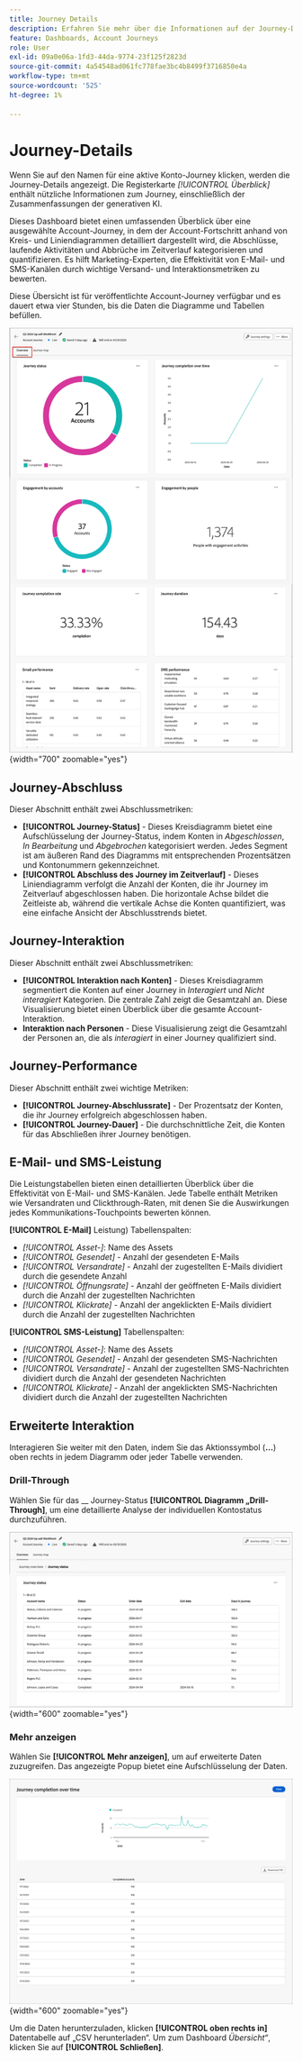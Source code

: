 ```yaml
---
title: Journey Details
description: Erfahren Sie mehr über die Informationen auf der Journey-Detailseite und wie Sie damit Ihre veröffentlichte Account-Journey überwachen und verwalten können.
feature: Dashboards, Account Journeys
role: User
exl-id: 09a0e06a-1fd3-44da-9774-23f125f2823d
source-git-commit: 4a54548ad061fc778fae3bc4b8499f3716850e4a
workflow-type: tm+mt
source-wordcount: '525'
ht-degree: 1%

---
```


# Journey-Details

Wenn Sie auf den Namen für eine aktive Konto-Journey klicken, werden die Journey-Details angezeigt. Die Registerkarte _[!UICONTROL Überblick]_ enthält nützliche Informationen zum Journey, einschließlich der Zusammenfassungen der generativen KI.

Dieses Dashboard bietet einen umfassenden Überblick über eine ausgewählte Account-Journey, in dem der Account-Fortschritt anhand von Kreis- und Liniendiagrammen detailliert dargestellt wird, die Abschlüsse, laufende Aktivitäten und Abbrüche im Zeitverlauf kategorisieren und quantifizieren. Es hilft Marketing-Experten, die Effektivität von E-Mail- und SMS-Kanälen durch wichtige Versand- und Interaktionsmetriken zu bewerten.

Diese Übersicht ist für veröffentlichte Account-Journey verfügbar und es dauert etwa vier Stunden, bis die Daten die Diagramme und Tabellen befüllen.

![Auf die Details der aktiven Journey zugreifen](./assets/journey-detail-overview.png){width="700" zoomable="yes"}

## Journey-Abschluss

Dieser Abschnitt enthält zwei Abschlussmetriken:

* **[!UICONTROL Journey-Status]** - Dieses Kreisdiagramm bietet eine Aufschlüsselung der Journey-Status, indem Konten in _Abgeschlossen_, _In Bearbeitung_ und _Abgebrochen_ kategorisiert werden. Jedes Segment ist am äußeren Rand des Diagramms mit entsprechenden Prozentsätzen und Kontonummern gekennzeichnet.
* **[!UICONTROL Abschluss des Journey im Zeitverlauf]** - Dieses Liniendiagramm verfolgt die Anzahl der Konten, die ihr Journey im Zeitverlauf abgeschlossen haben. Die horizontale Achse bildet die Zeitleiste ab, während die vertikale Achse die Konten quantifiziert, was eine einfache Ansicht der Abschlusstrends bietet.

## Journey-Interaktion

Dieser Abschnitt enthält zwei Abschlussmetriken:

* **[!UICONTROL Interaktion nach Konten]** - Dieses Kreisdiagramm segmentiert die Konten auf einer Journey in _Interagiert_ und _Nicht interagiert_ Kategorien. Die zentrale Zahl zeigt die Gesamtzahl an. Diese Visualisierung bietet einen Überblick über die gesamte Account-Interaktion.
* **Interaktion nach Personen** - Diese Visualisierung zeigt die Gesamtzahl der Personen an, die als _interagiert_ in einer Journey qualifiziert sind.

## Journey-Performance

Dieser Abschnitt enthält zwei wichtige Metriken:

* **[!UICONTROL Journey-Abschlussrate]** - Der Prozentsatz der Konten, die ihr Journey erfolgreich abgeschlossen haben.
* **[!UICONTROL Journey-Dauer]** - Die durchschnittliche Zeit, die Konten für das Abschließen ihrer Journey benötigen.

## E-Mail- und SMS-Leistung

Die Leistungstabellen bieten einen detaillierten Überblick über die Effektivität von E-Mail- und SMS-Kanälen. Jede Tabelle enthält Metriken wie Versandraten und Clickthrough-Raten, mit denen Sie die Auswirkungen jedes Kommunikations-Touchpoints bewerten können.

**[!UICONTROL E-Mail]** Leistung) Tabellenspalten:

* _[!UICONTROL Asset-]_: Name des Assets
* _[!UICONTROL Gesendet]_ - Anzahl der gesendeten E-Mails
* _[!UICONTROL Versandrate]_ - Anzahl der zugestellten E-Mails dividiert durch die gesendete Anzahl
* _[!UICONTROL Öffnungsrate]_ - Anzahl der geöffneten E-Mails dividiert durch die Anzahl der zugestellten Nachrichten
* _[!UICONTROL Klickrate]_ - Anzahl der angeklickten E-Mails dividiert durch die Anzahl der zugestellten Nachrichten

**[!UICONTROL SMS-Leistung]** Tabellenspalten:

* _[!UICONTROL Asset-]_: Name des Assets
* _[!UICONTROL Gesendet]_ - Anzahl der gesendeten SMS-Nachrichten
* _[!UICONTROL Versandrate]_ - Anzahl der zugestellten SMS-Nachrichten dividiert durch die Anzahl der gesendeten Nachrichten
* _[!UICONTROL Klickrate]_ - Anzahl der angeklickten SMS-Nachrichten dividiert durch die Anzahl der zugestellten Nachrichten
<!-- 
To generate a shareable PDF of your current view, click **[!UICONTROL Export]** at the top right of the page. -->

## Erweiterte Interaktion

Interagieren Sie weiter mit den Daten, indem Sie das Aktionssymbol (**…**) oben rechts in jedem Diagramm oder jeder Tabelle verwenden.

### Drill-Through

Wählen Sie für das __ Journey-Status **[!UICONTROL Diagramm „Drill-Through]**, um eine detaillierte Analyse der individuellen Kontostatus durchzuführen.

![Der Drill-Through für die Diagrammdaten](./assets/journey-status-drill-through.png){width="600" zoomable="yes"}
<!--
The applied global filters are carried over to the view and displayed at the top. Click the _Filter_ icon at the top left to filter the data display by journey.-->

### Mehr anzeigen

Wählen Sie **[!UICONTROL Mehr anzeigen]**, um auf erweiterte Daten zuzugreifen. Das angezeigte Popup bietet eine Aufschlüsselung der Daten.

![Erweiterte Daten anzeigen](./assets/journey-completion-over-time-view-more.png){width="600" zoomable="yes"}

Um die Daten herunterzuladen, klicken **[!UICONTROL oben rechts in]** Datentabelle auf „CSV herunterladen“. Um zum Dashboard _Übersicht“_, klicken Sie auf **[!UICONTROL Schließen]**.
